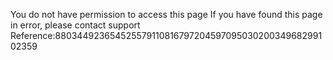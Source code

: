 You do not have permission to access this page If you have found this page in error, please contact support Reference:88034492365452557911081679720459709503020034968299102359